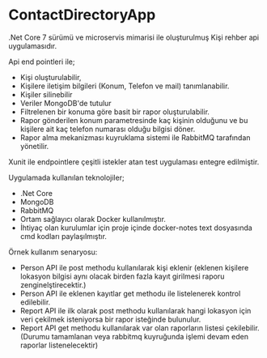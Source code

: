 # ContactDirectoryApp
.Net Core 7 sürümü ve microservis mimarisi ile oluşturulmuş Kişi rehber api uygulamasıdır.

Api end pointleri ile;
  -  Kişi oluşturulabilir,
  -  Kişilere iletişim bilgileri (Konum, Telefon ve mail) tanımlanabilir.
  -  Kişiler silinebilir
  -  Veriler MongoDB'de tutulur
  -  Filtrelenen bir konuma göre basit bir rapor oluşturulabilir.
  -  Rapor gönderilen konum parametresinde kaç kişinin olduğunu ve bu kişilere ait kaç telefon numarası olduğu bilgisi döner.
  -  Rapor alma mekanizması kuyruklama sistemi ile RabbitMQ tarafından yönetilir.
 
Xunit ile endpointlere çeşitli istekler atan test uygulaması entegre edilmiştir.
    
Uygulamada kullanılan teknolojiler;
 - .Net Core
 - MongoDB
 - RabbitMQ
 - Ortam sağlayıcı olarak Docker kullanılmıştır.
 - İhtiyaç olan kurulumlar için proje içinde docker-notes text dosyasında cmd kodları paylaşılmıştır.

Örnek kullanım senaryosu:
- Person API ile post methodu kullanılarak kişi eklenir (eklenen kişilere lokasyon bilgisi aynı olacak birden fazla kayıt girilmesi raporu zenginelştirecektir.)
- Person API ile eklenen kayıtlar get methodu ile listelenerek kontrol edilebilir.
- Report API ile ilk olarak post methodu kullanılarak hangi lokasyon için veri çekilmek isteniyorsa bir rapor isteğinde bulunulur.
- Report API get methodu kullanılarak var olan raporların listesi çekilebilir. (Durumu tamamlanan veya rabbitmq kuyruğunda işlemi devam eden raporlar listenelecektir)
